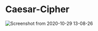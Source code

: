 # Caesar-Cipher

![Screenshot from 2020-10-29 13-08-26](https://user-images.githubusercontent.com/70526252/99887308-43b8ed80-2c54-11eb-8315-5c946ed4f23a.png)
